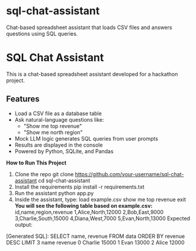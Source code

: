 # sql-chat-assistant
Chat-based spreadsheet assistant that loads CSV files and answers questions using SQL queries.
# SQL Chat Assistant
This is a chat-based spreadsheet assistant developed for a hackathon project.
## Features
- Load a CSV file as a database table
- Ask natural-language questions like:
  - "Show me top revenue"
  - "Show me north region"
- Mock LLM logic generates SQL queries from user prompts
- Results are displayed in the console
- Powered by Python, SQLite, and Pandas

**How to Run This Project**
1. Clone the repo
git clone https://github.com/your-username/sql-chat-assistant
cd sql-chat-assistant
2. Install the requirements
pip install -r requirements.txt
3. Run the assistant
python app.py
4. Inside the assistant, type:
load example.csv
show me top revenue
exit
**You will see the following table based on example.csv:**
id,name,region,revenue
1,Alice,North,12000
2,Bob,East,9000
3,Charlie,South,15000
4,Diana,West,7000
5,Evan,North,13000
Expected output:

[Generated SQL]: SELECT name, revenue FROM data ORDER BY revenue DESC LIMIT 3
      name  revenue
0  Charlie    15000
1     Evan    13000
2    Alice    12000
